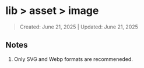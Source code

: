 # lib > asset > image
> Created: June 21, 2025 | Updated: June 21, 2025

## Notes

1. Only SVG and Webp formats are recommeneded.